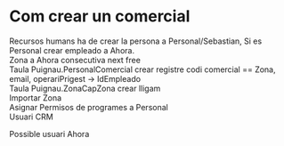 # Com crear un comercial

Recursos humans ha de crear la persona a Personal/Sebastian, Si es Personal crear empleado a Ahora.\
Zona a Ahora consecutiva next free\
Taula Puignau.PersonalComercial crear registre codi comercial == Zona, email, operariPrigest -> IdEmpleado\
Taula Puignau.ZonaCapZona crear lligam\
Importar Zona\
Asignar Permisos de programes a Personal\
Usuari CRM

Possible usuari Ahora
